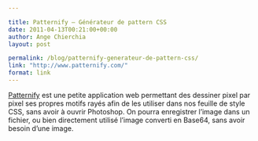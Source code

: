 ```yaml
---

title: Patternify – Générateur de pattern CSS
date: 2011-04-13T00:21:00+00:00
author: Ange Chierchia
layout: post

permalink: /blog/patternify-generateur-de-pattern-css/
link: "http://www.patternify.com/"
format: link
---
```

<a href="http://www.patternify.com/" target="_blank">Patternify</a> est une petite application web permettant des dessiner pixel par pixel ses propres motifs rayés afin de les utiliser dans nos feuille de style CSS, sans avoir à ouvrir Photoshop. On pourra enregistrer l&rsquo;image dans un fichier, ou bien directement utilisé l&rsquo;image converti en Base64, sans avoir besoin d&rsquo;une image.